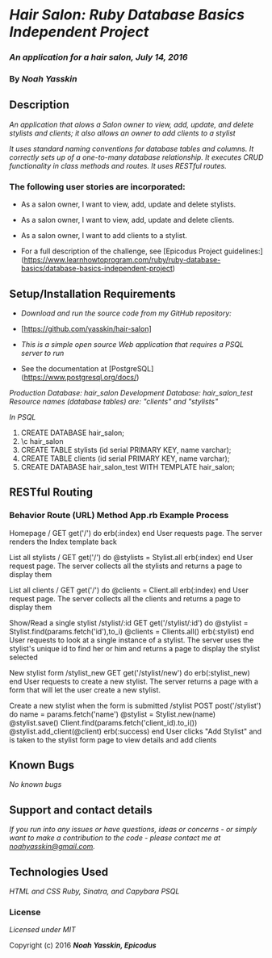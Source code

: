 # _Hair Salon: Ruby Database Basics Independent Project_

### _An application for a hair salon, July 14, 2016_

### By _**Noah Yasskin**_

## Description

_An application that alows a Salon owner to view, add, update, and delete stylists and clients; it also allows an owner to add clients to a stylist_

_It uses standard naming conventions for database tables and columns._
_It correctly sets up of a one-to-many database relationship._
_It executes CRUD functionality in class methods and routes._
_It uses RESTful routes._

### The following user stories are incorporated:
* As a salon owner, I want to view, add, update and delete stylists.
* As a salon owner, I want to view, add, update and delete clients.
* As a salon owner, I want to add clients to a stylist.

* For a full description of the challenge, see [Epicodus Project guidelines:]
(https://www.learnhowtoprogram.com/ruby/ruby-database-basics/database-basics-independent-project)

## Setup/Installation Requirements

* _Download and run the source code from my GitHub repository:_

* [https://github.com/yasskin/hair-salon]

* _This is a simple open source Web application that requires a PSQL server to run_

* See the documentation at [PostgreSQL] (https://www.postgresql.org/docs/)

_Production Database: hair_salon_
_Development Database: hair_salon_test_
_Resource names (database tables) are: "clients" and "stylists"_

_In PSQL_

1. CREATE DATABASE hair_salon;
2. \c hair_salon
2. CREATE TABLE stylists (id serial PRIMARY KEY, name varchar);
3. CREATE TABLE clients (id serial PRIMARY KEY, name varchar);
4. CREATE DATABASE hair_salon_test WITH TEMPLATE hair_salon;

## RESTful Routing

### Behavior	Route (URL)	Method	App.rb Example	Process
Homepage	/	GET	get('/') do erb(:index) end	User requests page. The server renders the Index template back

List all stylists	/	GET	get('/') do @stylists = Stylist.all erb(:index) end	User request page. The server collects all the stylists and returns a page to display them

List all clients	/	GET	get('/') do @clients = Client.all erb(:index) end	User request page. The server collects all the clients and returns a page to display them

Show/Read a single stylist	/stylist/:id	GET	get('/stylist/:id') do @stylist = Stylist.find(params.fetch('id'),to_i) @clients = Clients.all() erb(:stylist) end	User requests to look at a single instance of a stylist. The server uses the stylist's unique id to find her or him and returns a page to display the stylist selected

New stylist form	/stylist_new	GET	get('/stylist/new') do erb(:stylist_new) end	User requests to create a new stylist. The server returns a page with a form that will let the user create a new stylist.

Create a new stylist when the form is submitted	/stylist	POST	post('/stylist') do name = params.fetch('name') @stylist = Stylist.new(name) @stylist.save() Client.find(params.fetch('client_id).to_i()) @stylist.add_client(@client) erb(:success) end	User clicks "Add Stylist" and is taken to the stylist form page to view details and add clients


## Known Bugs

_No known bugs_

## Support and contact details

_If you run into any issues or have questions, ideas or concerns - or simply want to make a contribution to the code - please contact me at noahyasskin@gmail.com._

## Technologies Used

_HTML and CSS_
_Ruby, Sinatra, and Capybara_
_PSQL_

### License

*Licensed under MIT*

Copyright (c) 2016 **_Noah Yasskin, Epicodus_**
